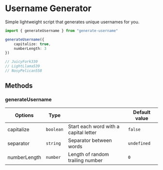 # Username Generator

Simple lightweight script that generates unique usernames for you.



```ts
import { generateUsername } from "generate-username"

generateUsername({
    capitalize: true,
    numberLength: 3
})

// JuicyFork330
// LightLlama539
// NosyPelican558
```

## Methods

### generateUsername

| Options      | Type        |           | Default value   |
|--------------|-------------|-----------|---|
| capitalize   | `boolean`   | Start each word with a capital letter | `false` |
| separator    | `string`    | Separator between words  | `undefined` |
| numberLength | `number`    | Length of random trailing number | `0` |
